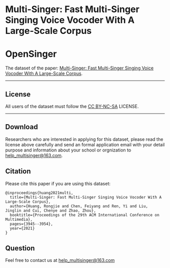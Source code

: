 # Multi-Singer: Fast Multi-Singer Singing Voice Vocoder With A Large-Scale Corpus

# OpenSinger

The dataset of the paper: [Multi-Singer: Fast Multi-Singer Singing Voice Vocoder With A Large-Scale Corpus](https://arxiv.org/abs/2112.10358).

---

## License

All users of the dataset must follow the [CC BY-NC-SA](https://creativecommons.org/licenses/by-nc-sa/2.0/legalcode) LICENSE.

---

## Download
Researchers who are interested in applying for this dataset, please read the license above carefully and send an formal application email with your detail purpose and information about your school or orgnization to <help_multisinger@163.com>. 



## Citation
Please cite this paper if you are using this dataset:
```
@inproceedings{huang2021multi,
  title={Multi-Singer: Fast Multi-Singer Singing Voice Vocoder With A Large-Scale Corpus},
  author={Huang, Rongjie and Chen, Feiyang and Ren, Yi and Liu, Jinglin and Cui, Chenye and Zhao, Zhou},
  booktitle={Proceedings of the 29th ACM International Conference on Multimedia},
  pages={3945--3954},
  year={2021}
}
```

## Question
Feel free to contact us at help_multisinger@163.com
